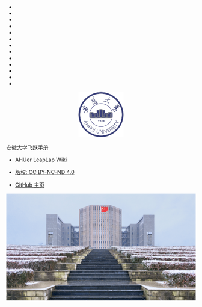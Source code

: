* ⠀
* ⠀
* ⠀
* ⠀⠀
* ⠀
* ⠀
* ⠀
* ⠀
* ⠀
* ⠀⠀
* ⠀
* ⠀
* ⠀

<p align="center">
  <a href="https://github.com/AHUer-LeapLap/Impart-Inherit">
    <img alt="AHU" src="_media/ahu.jpg" height="120">
  </a>
</p>
<middle>安徽大学飞跃手册</middle>

- AHUer LeapLap Wiki

- [版权: CC BY-NC-ND 4.0](https://creativecommons.org/licenses/by-nc-nd/4.0/deed.zh)

- [GitHub 主页](https://github.com/AHUer-LeapLap/Impart-Inherit)

![封面图](_media/八角楼之阶-冬.jpg)


